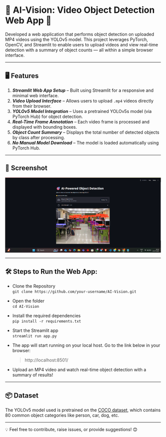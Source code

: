 # 🎯 AI-Vision: Video Object Detection Web App 🚀

Developed a web application that performs object detection on uploaded MP4 videos using the YOLOv5 model. This project leverages PyTorch, OpenCV, and Streamlit to enable users to upload videos and view real-time detection with a summary of object counts — all within a simple browser interface.

---

## 🖥️ Features

1. ***Streamlit Web App Setup*** – Built using Streamlit for a responsive and minimal web interface.
2. ***Video Upload Interface*** – Allows users to upload `.mp4` videos directly from their browser.
3. ***YOLOv5 Model Integration*** – Uses a pretrained YOLOv5s model (via PyTorch Hub) for object detection.
4. ***Real-Time Frame Annotation*** – Each video frame is processed and displayed with bounding boxes.
5. ***Object Count Summary*** – Displays the total number of detected objects by class after processing.
6. ***No Manual Model Download*** – The model is loaded automatically using PyTorch Hub.

---

## 📸 Screenshot

![AI-Vision Screenshot](https://github.com/teja16asv/AI-Vision/blob/main/Images/Screenshot1.png)


---

## 🛠️ Steps to Run the Web App:

* Clone the Repository  
    `git clone https://github.com/your-username/AI-Vision.git`

* Open the folder  
    `cd AI-Vision`

* Install the required dependencies  
    `pip install -r requirements.txt`

* Start the Streamlit app  
    `streamlit run app.py`

* The app will start running on your local host. Go to the link below in your browser:
  
    > http://localhost:8501/

* Upload an MP4 video and watch real-time object detection with a summary of results!

---

## 📦 Dataset

The YOLOv5 model used is pretrained on the [COCO dataset](https://cocodataset.org/#home), which contains 80 common object categories like person, car, dog, etc.

---

💡 Feel free to contribute, raise issues, or provide suggestions! 😊  

